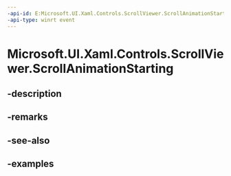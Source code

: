 ```yaml
---
-api-id: E:Microsoft.UI.Xaml.Controls.ScrollViewer.ScrollAnimationStarting
-api-type: winrt event
---
```


# Microsoft.UI.Xaml.Controls.ScrollViewer.ScrollAnimationStarting

<!--
public event Windows.Foundation.TypedEventHandler<Microsoft.UI.Xaml.Controls.ScrollViewer,Microsoft.UI.Xaml.Controls.ScrollAnimationStartingEventArgs> ScrollAnimationStarting;
-->


## -description

## -remarks

## -see-also

## -examples


